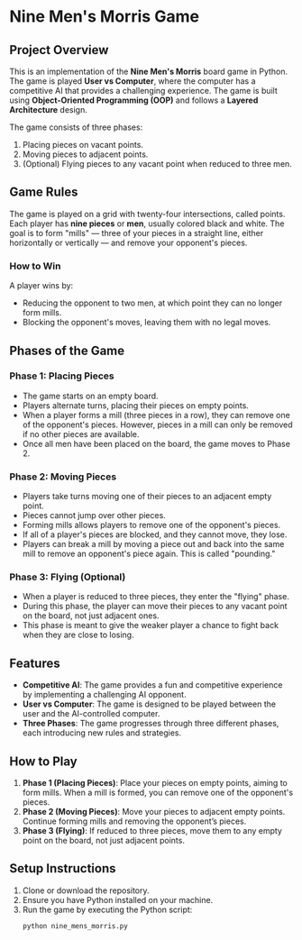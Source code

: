 # **Nine Men's Morris Game**

## **Project Overview**

This is an implementation of the **Nine Men's Morris** board game in Python. The game is played **User vs Computer**, where the computer has a competitive AI that provides a challenging experience. The game is built using **Object-Oriented Programming (OOP)** and follows a **Layered Architecture** design.

The game consists of three phases:
1. Placing pieces on vacant points.
2. Moving pieces to adjacent points.
3. (Optional) Flying pieces to any vacant point when reduced to three men.

## **Game Rules**

The game is played on a grid with twenty-four intersections, called points. Each player has **nine pieces** or **men**, usually colored black and white. The goal is to form "mills" — three of your pieces in a straight line, either horizontally or vertically — and remove your opponent's pieces.

### **How to Win**
A player wins by:
- Reducing the opponent to two men, at which point they can no longer form mills.
- Blocking the opponent's moves, leaving them with no legal moves.

## **Phases of the Game**

### **Phase 1: Placing Pieces**
- The game starts on an empty board.
- Players alternate turns, placing their pieces on empty points.
- When a player forms a mill (three pieces in a row), they can remove one of the opponent's pieces. However, pieces in a mill can only be removed if no other pieces are available.
- Once all men have been placed on the board, the game moves to Phase 2.

### **Phase 2: Moving Pieces**
- Players take turns moving one of their pieces to an adjacent empty point.
- Pieces cannot jump over other pieces.
- Forming mills allows players to remove one of the opponent's pieces.
- If all of a player's pieces are blocked, and they cannot move, they lose.
- Players can break a mill by moving a piece out and back into the same mill to remove an opponent's piece again. This is called "pounding."

### **Phase 3: Flying (Optional)**
- When a player is reduced to three pieces, they enter the "flying" phase.
- During this phase, the player can move their pieces to any vacant point on the board, not just adjacent ones.
- This phase is meant to give the weaker player a chance to fight back when they are close to losing.

## **Features**
- **Competitive AI**: The game provides a fun and competitive experience by implementing a challenging AI opponent.
- **User vs Computer**: The game is designed to be played between the user and the AI-controlled computer.
- **Three Phases**: The game progresses through three different phases, each introducing new rules and strategies.


## **How to Play**
1. **Phase 1 (Placing Pieces)**: Place your pieces on empty points, aiming to form mills. When a mill is formed, you can remove one of the opponent's pieces.
2. **Phase 2 (Moving Pieces)**: Move your pieces to adjacent empty points. Continue forming mills and removing the opponent’s pieces.
3. **Phase 3 (Flying)**: If reduced to three pieces, move them to any empty point on the board, not just adjacent points.

## **Setup Instructions**
1. Clone or download the repository.
2. Ensure you have Python installed on your machine.
3. Run the game by executing the Python script:
   ```bash
   python nine_mens_morris.py
